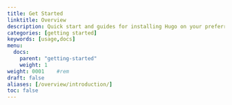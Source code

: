 ```yaml
---
title: Get Started
linktitle: Overview
description: Quick start and guides for installing Hugo on your preferred operating system.
categories: [getting started]
keywords: [usage,docs]
menu:
  docs:
    parent: "getting-started"
    weight: 1
weight: 0001	#rem
draft: false
aliases: [/overview/introduction/]
toc: false
---
```

